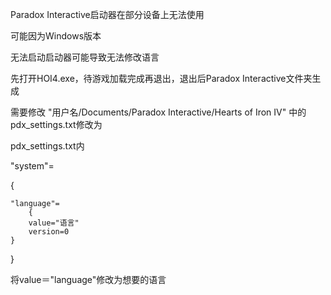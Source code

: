 Paradox Interactive启动器在部分设备上无法使用

可能因为Windows版本

无法启动启动器可能导致无法修改语言

先打开HOI4.exe，待游戏加载完成再退出，退出后Paradox Interactive文件夹生成

需要修改 "用户名/Documents/Paradox Interactive/Hearts of Iron IV" 中的pdx_settings.txt修改为

pdx_settings.txt内

"system"=

{

	"language"=
        {
		value="语言"
		version=0
	}
 
}

将value＝"language"修改为想要的语言
